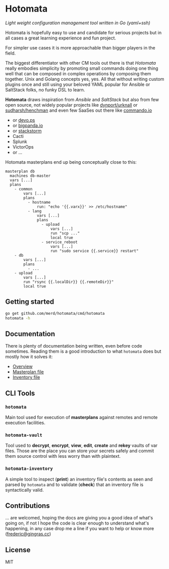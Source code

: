 # Hotomata

_Light weight configuration management tool written in Go (yaml+ssh)_

Hotomata is hopefully easy to use and candidate for serious projects but in all
cases a great learning experience and fun project.

For simpler use cases it is more approachable than bigger players in the field.

The biggest differentiator with other CM tools out there is that _Hotomata_ really
embodies simplicity by promoting small commands doing one thing well that can
be composed in complex operations by composing them together. Unix and Golang
concepts yes, yes. All that without writing custom plugins once and still using
your beloved YAML popular for Ansible or SaltStack folks, no funky DSL to learn.

**Hotomata** draws inspiration from _Ansible_ and _SaltStack_ but also from few
open source, not widely popular projects like [dynport/urknall](http://github.com/dynport/urknall)
or [sudharsh/henchman](http://github.com/sudharsh/henchman) and even few SaaSes
out there like [commando.io](https://commando.io)

- or [devo.ps](https://devo.ps)
- or [bigpanda.io](https://bigpanda.io/)
- or [stackstorm](http://stackstorm.com/)
- Cacti
- Splunk
- VictorOps
- or ...

Hotomata masterplans end up being conceptually close to this:

```
masterplan db
  machines db-master
  vars [...]
  plans
    - common
        vars [...]
        plans
          - hostname
              run: "echo '{{.varx}}' >> /etc/hostname"
          - lang
              vars [...]
              plans
                - upload
                    vars [...]
                    run "scp ..."
                    local true
                - service_reboot
                    vars [...]
                    run "sudo service {{.service}} restart"
    - db
        vars [...]
        plans
          - ...
    - upload
        vars [...]
        run "rsync {{.localDir}} {{.remoteDir}}"
        local true
```

## Getting started

```bash
go get github.com/merd/hotomata/cmd/hotomata
hotomata -h
```

## Documentation

There is plenty of documentation being written, even before code sometimes.
Reading them is a good introduction to what `hotomata` does but mostly how it
solves it:

- [Overview](https://github.com/merd/hotomata/blob/master/docs/overview.md)
- [Masterplan file](https://github.com/merd/hotomata/blob/master/docs/masterplan_file.md)
- [Inventory file](https://github.com/merd/hotomata/blob/master/docs/inventory_file.md)

## CLI Tools

### `hotomata`

Main tool used for execution of **masterplans** against remotes and remote execution
facilities.

### `hotomata-vault`

Tool used to **decrypt**, **encrypt**, **view**, **edit**, **create** and **rekey**
vaults of var files. Those are the place you can store your secrets safely and
commit them source control with less worry than with plaintext.

### `hotomata-inventory`

A simple tool to inspect (**print**) an inventory file's contents as seen and
parsed by `hotomata` and to validate (**check**) that an inventory file is syntactically
valid.

## Contributions

... are welcomed, hoping the docs are giving you a good idea of what's going on,
if not I hope the code is clear enough to understand what's happening, in any case
drop me a line if you want to help or know more (frederic@gingras.cc)

## License

MIT
